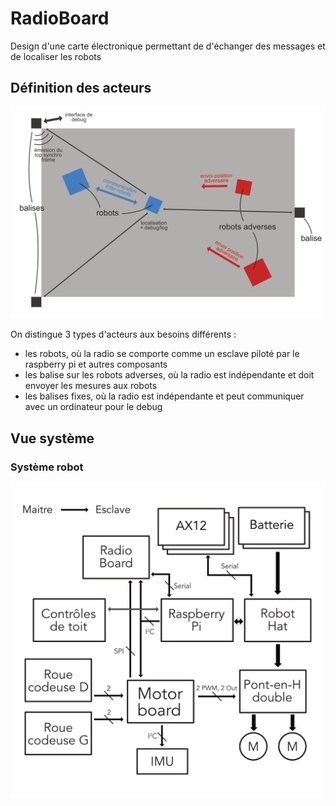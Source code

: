# RadioBoard

Design d'une carte électronique permettant de d'échanger des messages et de localiser les robots

## Définition des acteurs

![radio global](/radio-global.png)

On distingue 3 types d'acteurs aux besoins différents :

* les robots, où la radio se comporte comme un esclave piloté par le raspberry pi et autres composants
* les balise sur les robots adverses, où la radio est indépendante et doit envoyer les mesures aux robots
* les balises fixes, où la radio est indépendante et peut communiquer avec un ordinateur pour le debug

## Vue système

### Système robot

![archi robot](/architecture-robot.png)
